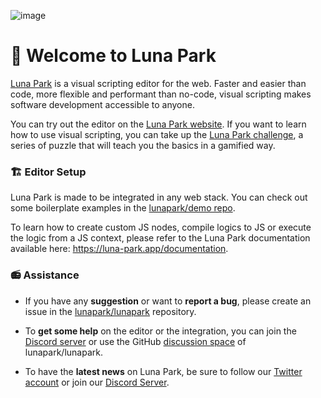 ![image](https://user-images.githubusercontent.com/4563971/213183074-38c970f9-9071-4f1d-a8ec-09a52ea595da.png)

# 🎡 Welcome to Luna Park

[Luna Park](https://luna-park.app) is a visual scripting editor for the web. Faster and easier than code, more flexible and performant than no-code, visual scripting makes software development accessible to anyone.

You can try out the editor on the [Luna Park website](https://luna-park.app). If you want to learn how to use visual scripting, you can take up the [Luna Park challenge](https://luna-park.app/challenge), a series of puzzle that will teach you the basics in a gamified way.

### 🏗️ Editor Setup

Luna Park is made to be integrated in any web stack. You can check out some boilerplate examples in the [lunapark/demo repo](https://github.com/lunapark/demo). 

To learn how to create custom JS nodes, compile logics to JS or execute the logic from a JS context, please refer to the Luna Park documentation available here: https://luna-park.app/documentation.

### 📻 Assistance

- If you have any **suggestion** or want to **report a bug**, please create an issue in the [lunapark/lunapark](https://github.com/lunapark/lunapark/issues) repository.

- To **get some help** on the editor or the integration, you can join the [Discord server](https://discord.gg/2eAk2AHvdw) or use the GitHub [discussion space](https://github.com/lunapark/lunapark/discussions) of lunapark/lunapark.

- To have the **latest news** on Luna Park, be sure to follow our [Twitter account](https://twitter.com/lunaparkhq) or join our [Discord Server](https://discord.gg/2eAk2AHvdw).
